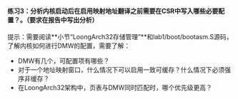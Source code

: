 #### 练习3：分析内核启动后在启用映射地址翻译之前需要在CSR中写入哪些必要配置？。（要求在报告中写出分析）

提示：需要阅读**小节“LoongArch32存储管理”**和lab1/boot/bootasm.S源码，了解内核如何进行DMW的配置，需要了解：
 - DMW有几个，可配置项有哪些？
 - 对于一个地址映射窗口，什么情况下可以启用一致可缓存？什么情况下必须强序非缓存？
 - 在LoongArch32架构中，页表与DMW同时匹配时，哪个优先级更高？